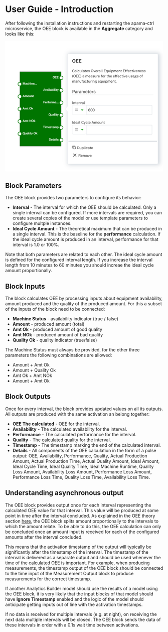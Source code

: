# User Guide - Introduction
After following the installation instructions and restarting the apama-ctrl microservice, the OEE block is available in the **Aggregate** category and looks like this:

![OEE model](/docs/images/blockoverview.png)

## Block Parameters
The OEE block provides two parameters to configure its behavior:

* **Interval** - The interval for which the OEE should be calculated. Only a single interval can be configured. If more intervals are required, you can create several copies of the model or use template parameters to configure multple instances.
* **Ideal Cycle Amount** - The theoretical maximum that can be produced in a single interval. This is the baseline for the **performance** calculation. If the ideal cycle amount is produced in an interval, performance for that interval is 1.0 or 100%.

Note that both parameters are related to each other. The ideal cycle amount is defined for the configured interval length. If you increase the interval length from 10 minutes to 60 minutes you should increae the ideal cycle amount proportionally. 

## Block Inputs
The block calculates OEE by processing inputs about equipment availability, amount produced and the quality of the produced amount. For this a subset of the inputs of the block need to be connected:

* **Machine Status** - availability indicator (true / false)
* **Amount** - produced amount (total)
* **Amt Ok** - produced amount of good quality
* **Amt NOk** - produced amount of bad quality
* **Quality Ok** - quality indicator (true/false)

The Machine Status must always be provided, for the other three parameters the following combinations are allowed:
* Amount + Amt Ok
* Amount + Quality Ok
* Amt Ok + Amt NOk
* Amount + Amt Ok

## Block Outputs
Once for every interval, the block provides updated values on all its outputs. All outputs are produced with the same
activation an belong together:

* **OEE	The calculated** - OEE for the interval.
* **Availability** - The calculated availability for the interval.
* **Performance** - The calculated performance for the interval.
* **Quality** - The calculated quality for the interval.
* **Timestamp** - The timestamp marking the end of the calculated interval.
* **Details** - All components of the OEE calculation in the form of a pulse output: OEE, Availability, Performance, Quality, Actual Production Amount, Actual Production Time, Actual Quality Amount, Ideal Amount, Ideal Cycle Time, Ideal Quality Time, Ideal Machine Runtime, Quality Loss Amount, Availability Loss Amount, Performance Loss Amount, Performance Loss Time, Quality Loss Time, Availability Loss Time.

## Understanding asynchronous output
The OEE block provides output once for each interval representing the calculated OEE value for that interval. This value will be produced at some point in time after the interval concluded. As explained in the OEE theory section [here](oee-theory/004splitting.md), the OEE block splits amount proportionally to the intervals to which the amount relate. To be able to do this, the OEE calculation can only be concluded once an amount input is received for each of the configured amounts after the interval concluded.

This means that the activation timestamp of the output will typically be significantly after the timestamp of the interval. The timestamp of the interval is delivered as a separate output and should be used whenever the time of the calculated OEE is important. For example, when producing measurements, the timestamp output of the OEE block should be connected to the time input of the Measurement Output block to produce measurements for the correct timestamp.

If another Analytics Builder model should use the results of a model using the OEE block, it is very likely that the input blocks of that model should have **Ignore Timestamp** enabled and the logic of the model should anticipate getting inputs out of line with the activation timestamps.

If no data is received for multiple intervals (e.g. at night), on receiving the next data multiple intervals will be closed. The OEE block sends the data of these intervals in order with a 0.1s wait time between activations.
